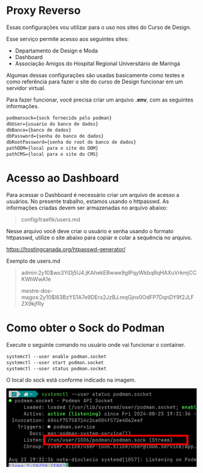 # Proxy Reverso
Essas configurações vou utilizar para o uso nos sites do Curso de Design.

Esse serviço permite acesso aos seguintes sites:

- Departamento de Design e Moda
- Dashboard
- Associação Amigos do Hospital Regional Universitário de Maringá

Algumas dessas configurações são usadas basicamente como testes e como referência para fazer o site do curso de Design funcionar em um servidor virtual.

Para fazer funcionar, você precisa criar um arquivo **.env**, com as seguintes informações.

```.env
podmansock={sock fornecido pelo podman}
dbUser={usuario do banco de dados}
dbBanco={banco de dados}
dbPassword={senha do banco de dados}
dbRootPassword={senha do root do banco de dados}
pathDDM={local para o site do DDM}
pathCMS={local para o site do CMS}
```

# Acesso ao Dashboard

Para acessar o Dashboard é necessário criar um arquivo de acesso a usuários. No presente trabalho, estamos usando o httpasswd. As informações criadas devem ser armazenadas no arquivo abaixo:

> config/traefik/users.md

Nesse arquivo você deve criar o usuário e senha usando o formato httpasswd, utilize o site abaixo para copiar e colar a sequência no arquivo.

https://hostingcanada.org/htpasswd-generator/

Exemplo de users.md

> admin:$2y$10$wo3YiDj5U4.jKAhekERwwe9gIPqyWkbqRqHAXuVrkmjCCKWhWwA1e
>
> mestre-dos-magos:$2y$10$l63BzYS1A7e9DErx2JzBJ.mqGjnx0OdFP7DqnDY9f2JLFZX9kjfRy



# Como obter o Sock do Podman

Execute o seguinte comando no usuário onde vai funcionar o container.

    systemctl --user enable podman.socket
    systemctl --user start podman.socket
    systemctl --user status podman.socket

O local do sock está conforme indicado na imagem.

![Podman Socket][podman-sock]



[podman-sock]: img/podman-sock.png